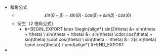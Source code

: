 - 和角公式
	- $$ sin(\theta + \beta) = sin(\theta) \cdot cos(\beta) + sin(\beta) \cdot cos(\theta)$$
	- 衍生（2 倍角公式）
		- #+BEGIN_EXPORT latex
		  \begin{align*}
		  sin(2\theta) &= sin(\theta + \theta) \\
		  sin(\theta + \theta) &= sin(\theta) \cdot cos(\theta) + sin(\theta) \cdot cos(\theta) \\
		  sin(\theta + \theta) &= 2(sin(\theta) \cdot cos(\theta)) \\
		  \end{align*}
		  #+END_EXPORT
-
